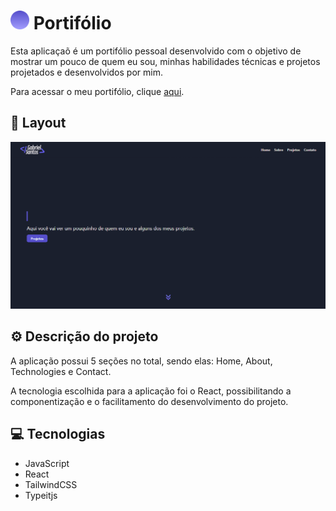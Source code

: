 # <img src="./public/icon.svg" width="30px"> Portifólio
Esta aplicaçaõ é um portifólio pessoal desenvolvido com o objetivo de mostrar um pouco de quem eu sou, minhas habilidades técnicas e projetos projetados e desenvolvidos por mim.

Para acessar o meu portifólio, clique [aqui](https://gabrielsantos.live).

## 🎨 Layout

<img src="./public/screen.gif">

## ⚙️ Descrição do projeto

A aplicação possui 5 seções no total, sendo elas: Home, About, Technologies e Contact.

A tecnologia escolhida para a aplicação foi o React, possibilitando a componentização e o facilitamento do desenvolvimento do projeto.

## 💻 Tecnologias

- JavaScript
- React
- TailwindCSS
- Typeitjs
